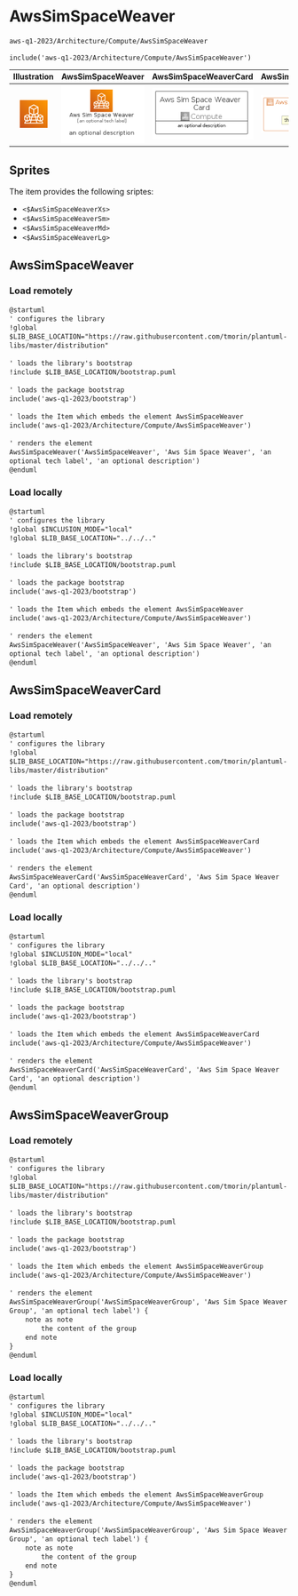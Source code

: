 # AwsSimSpaceWeaver


```text
aws-q1-2023/Architecture/Compute/AwsSimSpaceWeaver
```

```text
include('aws-q1-2023/Architecture/Compute/AwsSimSpaceWeaver')
```



| Illustration | AwsSimSpaceWeaver | AwsSimSpaceWeaverCard | AwsSimSpaceWeaverGroup |
| :---: | :---: | :---: | :---: |
| ![illustration for Illustration](../../../aws-q1-2023/Architecture/Compute/AwsSimSpaceWeaver.png) | ![illustration for AwsSimSpaceWeaver](../../../aws-q1-2023/Architecture/Compute/AwsSimSpaceWeaver.Local.png) | ![illustration for AwsSimSpaceWeaverCard](../../../aws-q1-2023/Architecture/Compute/AwsSimSpaceWeaverCard.Local.png) | ![illustration for AwsSimSpaceWeaverGroup](../../../aws-q1-2023/Architecture/Compute/AwsSimSpaceWeaverGroup.Local.png) |



## Sprites
The item provides the following sriptes:

- `<$AwsSimSpaceWeaverXs>`
- `<$AwsSimSpaceWeaverSm>`
- `<$AwsSimSpaceWeaverMd>`
- `<$AwsSimSpaceWeaverLg>`





## AwsSimSpaceWeaver

### Load remotely
```plantuml
@startuml
' configures the library
!global $LIB_BASE_LOCATION="https://raw.githubusercontent.com/tmorin/plantuml-libs/master/distribution"

' loads the library's bootstrap
!include $LIB_BASE_LOCATION/bootstrap.puml

' loads the package bootstrap
include('aws-q1-2023/bootstrap')

' loads the Item which embeds the element AwsSimSpaceWeaver
include('aws-q1-2023/Architecture/Compute/AwsSimSpaceWeaver')

' renders the element
AwsSimSpaceWeaver('AwsSimSpaceWeaver', 'Aws Sim Space Weaver', 'an optional tech label', 'an optional description')
@enduml
```

### Load locally
```plantuml
@startuml
' configures the library
!global $INCLUSION_MODE="local"
!global $LIB_BASE_LOCATION="../../.."

' loads the library's bootstrap
!include $LIB_BASE_LOCATION/bootstrap.puml

' loads the package bootstrap
include('aws-q1-2023/bootstrap')

' loads the Item which embeds the element AwsSimSpaceWeaver
include('aws-q1-2023/Architecture/Compute/AwsSimSpaceWeaver')

' renders the element
AwsSimSpaceWeaver('AwsSimSpaceWeaver', 'Aws Sim Space Weaver', 'an optional tech label', 'an optional description')
@enduml
```

## AwsSimSpaceWeaverCard

### Load remotely
```plantuml
@startuml
' configures the library
!global $LIB_BASE_LOCATION="https://raw.githubusercontent.com/tmorin/plantuml-libs/master/distribution"

' loads the library's bootstrap
!include $LIB_BASE_LOCATION/bootstrap.puml

' loads the package bootstrap
include('aws-q1-2023/bootstrap')

' loads the Item which embeds the element AwsSimSpaceWeaverCard
include('aws-q1-2023/Architecture/Compute/AwsSimSpaceWeaver')

' renders the element
AwsSimSpaceWeaverCard('AwsSimSpaceWeaverCard', 'Aws Sim Space Weaver Card', 'an optional description')
@enduml
```

### Load locally
```plantuml
@startuml
' configures the library
!global $INCLUSION_MODE="local"
!global $LIB_BASE_LOCATION="../../.."

' loads the library's bootstrap
!include $LIB_BASE_LOCATION/bootstrap.puml

' loads the package bootstrap
include('aws-q1-2023/bootstrap')

' loads the Item which embeds the element AwsSimSpaceWeaverCard
include('aws-q1-2023/Architecture/Compute/AwsSimSpaceWeaver')

' renders the element
AwsSimSpaceWeaverCard('AwsSimSpaceWeaverCard', 'Aws Sim Space Weaver Card', 'an optional description')
@enduml
```

## AwsSimSpaceWeaverGroup

### Load remotely
```plantuml
@startuml
' configures the library
!global $LIB_BASE_LOCATION="https://raw.githubusercontent.com/tmorin/plantuml-libs/master/distribution"

' loads the library's bootstrap
!include $LIB_BASE_LOCATION/bootstrap.puml

' loads the package bootstrap
include('aws-q1-2023/bootstrap')

' loads the Item which embeds the element AwsSimSpaceWeaverGroup
include('aws-q1-2023/Architecture/Compute/AwsSimSpaceWeaver')

' renders the element
AwsSimSpaceWeaverGroup('AwsSimSpaceWeaverGroup', 'Aws Sim Space Weaver Group', 'an optional tech label') {
    note as note
        the content of the group
    end note
}
@enduml
```

### Load locally
```plantuml
@startuml
' configures the library
!global $INCLUSION_MODE="local"
!global $LIB_BASE_LOCATION="../../.."

' loads the library's bootstrap
!include $LIB_BASE_LOCATION/bootstrap.puml

' loads the package bootstrap
include('aws-q1-2023/bootstrap')

' loads the Item which embeds the element AwsSimSpaceWeaverGroup
include('aws-q1-2023/Architecture/Compute/AwsSimSpaceWeaver')

' renders the element
AwsSimSpaceWeaverGroup('AwsSimSpaceWeaverGroup', 'Aws Sim Space Weaver Group', 'an optional tech label') {
    note as note
        the content of the group
    end note
}
@enduml
```


